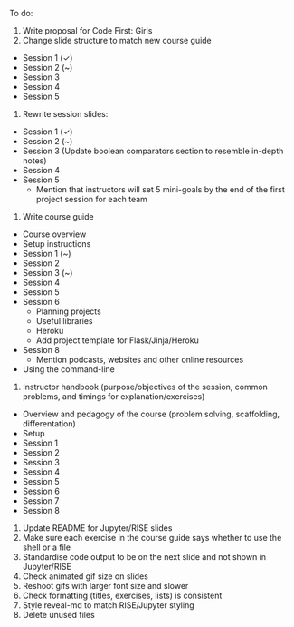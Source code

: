 To do:
1. Write proposal for Code First: Girls
1. Change slide structure to match new course guide
  - Session 1 (✓)
  - Session 2 (~)
  - Session 3 
  - Session 4
  - Session 5
1. Rewrite session slides:
  - Session 1 (✓)
  - Session 2 (~)
  - Session 3 (Update boolean comparators section to resemble in-depth notes)
  - Session 4
  - Session 5
    - Mention that instructors will set 5 mini-goals by the end of the first project session for each team
1. Write course guide
  - Course overview
  - Setup instructions
  - Session 1 (~)
  - Session 2
  - Session 3 (~)
  - Session 4
  - Session 5
  - Session 6
    - Planning projects
    - Useful libraries
    - Heroku
    - Add project template for Flask/Jinja/Heroku
  - Session 8 
    - Mention podcasts, websites and other online resources
  - Using the command-line
1. Instructor handbook (purpose/objectives of the session, common problems, and timings for explanation/exercises)
  - Overview and pedagogy of the course (problem solving, scaffolding, differentation)
  - Setup
  - Session 1
  - Session 2
  - Session 3
  - Session 4
  - Session 5
  - Session 6
  - Session 7 
  - Session 8
1. Update README for Jupyter/RISE slides
1. Make sure each exercise in the course guide says whether to use the shell or a file
1. Standardise code output to be on the next slide and not shown in Jupyter/RISE
1. Check animated gif size on slides
1. Reshoot gifs with larger font size and slower
1. Check formatting (titles, exercises, lists) is consistent
1. Style reveal-md to match RISE/Jupyter styling
1. Delete unused files
